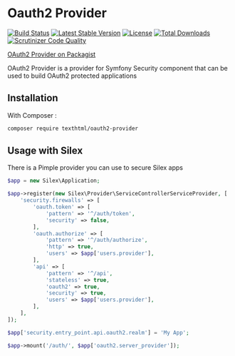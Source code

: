 Oauth2 Provider
===============

[![Build Status](https://travis-ci.org/texthtml/oauth2-provider.svg?branch=master)](https://travis-ci.org/texthtml/oauth2-provider)
[![Latest Stable Version](https://poser.pugx.org/texthtml/oauth2-provider/v/stable.svg)](https://packagist.org/packages/texthtml/oauth2-provider)
[![License](https://poser.pugx.org/texthtml/oauth2-provider/license.svg)](https://packagist.org/packages/texthtml/oauth2-provider)
[![Total Downloads](https://poser.pugx.org/texthtml/oauth2-provider/downloads.svg)](https://packagist.org/packages/texthtml/oauth2-provider)
[![Scrutinizer Code Quality](https://scrutinizer-ci.com/g/texthtml/oauth2-provider/badges/quality-score.png?b=master)](https://scrutinizer-ci.com/g/texthtml/oauth2-provider/?branch=master)

[OAuth2 Provider on Packagist](https://packagist.org/packages/texthtml/oauth2-provider)

OAuth2 Provider is a provider for Symfony Security component that can be used to build OAuth2 protected applications

Installation
------------

With Composer :

```bash
composer require texthtml/oauth2-provider
```


Usage with Silex
----------------

There is a Pimple provider you can use to secure Silex apps

```php
$app = new Silex\Application;

$app->register(new Silex\Provider\ServiceControllerServiceProvider, [
    'security.firewalls' => [
        'oauth.token' => [
            'pattern' => '^/auth/token',
            'security' => false,
        ],
        'oauth.authorize' => [
            'pattern' => '^/auth/authorize',
            'http' => true,
            'users' => $app['users.provider'],
        ],
        'api' => [
            'pattern' => '^/api',
            'stateless' => true,
            'oauth2' => true,
            'security' => true,
            'users' => $app['users.provider'],
        ],
    ],
]);

$app['security.entry_point.api.oauth2.realm'] = 'My App';

$app->mount('/auth/', $app['oauth2.server_provider']);
```
